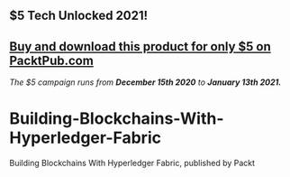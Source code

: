 ## $5 Tech Unlocked 2021!
[Buy and download this product for only $5 on PacktPub.com](https://www.packtpub.com/)
-----
*The $5 campaign         runs from __December 15th 2020__ to __January 13th 2021.__*

# Building-Blockchains-With-Hyperledger-Fabric
Building Blockchains With Hyperledger Fabric, published by Packt
